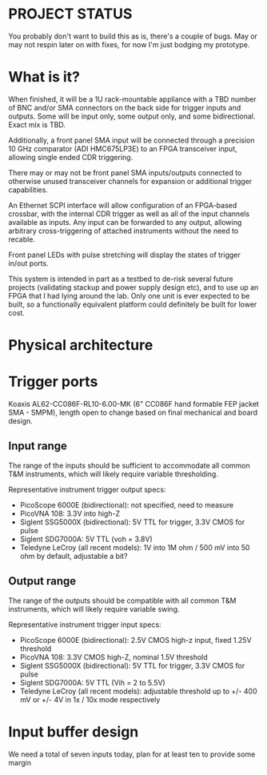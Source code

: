 # PROJECT STATUS

You probably don't want to build this as is, there's a couple of bugs. May or may not respin later on with fixes, for now I'm just bodging my prototype.

# What is it?

When finished, it will be a 1U rack-mountable appliance with a TBD number of BNC and/or SMA connectors on the back side for trigger inputs and outputs. Some will be input only, some output only, and some bidirectional. Exact mix is TBD.

Additionally, a front panel SMA input will be connected through a precision 10 GHz comparator (ADI HMC675LP3E) to an FPGA transceiver input, allowing single ended CDR triggering.

There may or may not be front panel SMA inputs/outputs connected to otherwise unused transceiver channels for expansion or additional trigger capabilities.

An Ethernet SCPI interface will allow configuration of an FPGA-based crossbar, with the internal CDR trigger as well as all of the input channels available as inputs. Any input can be forwarded to any output, allowing arbitrary cross-triggering of attached instruments without the need to recable.

Front panel LEDs with pulse stretching will display the states of trigger in/out ports.

This system is intended in part as a testbed to de-risk several future projects (validating stackup and power supply design etc), and to use up an FPGA that I had lying around the lab. Only one unit is ever expected to be built, so a functionally equivalent platform could definitely be built for lower cost.

# Physical architecture

# Trigger ports

Koaxis AL62-CC086F-RL10-6.00-MK (6" CC086F hand formable FEP jacket SMA - SMPM), length open to change based on final mechanical and board design.

## Input range

The range of the inputs should be sufficient to accommodate all common T&M instruments, which will likely require variable thresholding.

Representative instrument trigger output specs:

* PicoScope 6000E (bidirectional): not specified, need to measure
* PicoVNA 108: 3.3V into high-Z
* Siglent SSG5000X (bidirectional): 5V TTL for trigger, 3.3V CMOS for pulse
* Siglent SDG7000A: 5V TTL (voh = 3.8V)
* Teledyne LeCroy (all recent models): 1V into 1M ohm / 500 mV into 50 ohm by default, adjustable a bit?

## Output range

The range of the outputs should be compatible with all common T&M instruments, which will likely require variable swing.

Representative instrument trigger input specs:

* PicoScope 6000E (bidirectional): 2.5V CMOS high-z input, fixed 1.25V threshold
* PicoVNA 108: 3.3V CMOS high-Z, nominal 1.5V threshold
* Siglent SSG5000X (bidirectional): 5V TTL for trigger, 3.3V CMOS for pulse
* Siglent SDG7000A: 5V TTL (Vih = 2 to 5.5V)
* Teledyne LeCroy (all recent models): adjustable threshold up to +/- 400 mV or +/- 4V in 1x / 10x mode respectively

# Input buffer design

We need a total of seven inputs today, plan for at least ten to provide some margin
